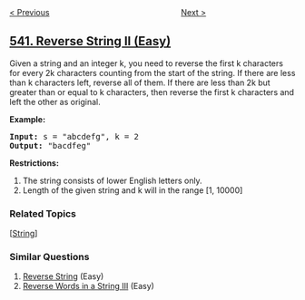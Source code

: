<!--|This file generated by command(leetcode description); DO NOT EDIT.    |-->
<!--+----------------------------------------------------------------------+-->
<!--|@author    openset <openset.wang@gmail.com>                           |-->
<!--|@link      https://github.com/openset                                 |-->
<!--|@home      https://github.com/openset/leetcode                        |-->
<!--+----------------------------------------------------------------------+-->

[< Previous](https://github.com/openset/leetcode/tree/master/problems/single-element-in-a-sorted-array "Single Element in a Sorted Array")
　　　　　　　　　　　　　　　　
[Next >](https://github.com/openset/leetcode/tree/master/problems/01-matrix "01 Matrix")

## [541. Reverse String II (Easy)](https://leetcode.com/problems/reverse-string-ii "反转字符串 II")

</p>
Given a string and an integer k, you need to reverse the first k characters for every 2k characters counting from the start of the string. If there are less than k characters left, reverse all of them. If there are less than 2k but greater than or equal to k characters, then reverse the first k characters and left the other as original.
</p>

<p><b>Example:</b><br />
<pre>
<b>Input:</b> s = "abcdefg", k = 2
<b>Output:</b> "bacdfeg"
</pre>
</p>

<b>Restrictions:</b> </b>
<ol>
<li> The string consists of lower English letters only.</li>
<li> Length of the given string and k will in the range [1, 10000]</li>
</ol>

### Related Topics
  [[String](https://github.com/openset/leetcode/tree/master/tag/string/README.md)]

### Similar Questions
  1. [Reverse String](https://github.com/openset/leetcode/tree/master/problems/reverse-string) (Easy)
  1. [Reverse Words in a String III](https://github.com/openset/leetcode/tree/master/problems/reverse-words-in-a-string-iii) (Easy)
